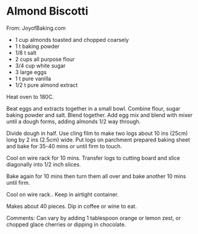 # Almond Biscotti
From: JoyofBaking.com

* 1 cup almonds toasted and chopped coarsely
* 1 t baking powder
* 1/8 t salt
* 2 cups all purpose flour
* 3/4 cup white sugar
* 3 large eggs
* 1 t pure vanilla
* 1/2 t pure almond extract

Heat oven to 180C.

Beat eggs and extracts together in a small bowl.
Combine flour, sugar baking powder and salt.  Blend together.  Add egg mix and blend with mixer until a dough forms, adding almonds 1/2 way through.

Divide dough in half. Use cling film to make two logs about 10 ins (25cm) long by 2 ins (2.5cm) wide.
Put logs on parchment prepared baking sheet and bake for 35-40 mins or until firm to touch.

Cool on wire rack for 10 mins.
Transfer logs to cutting board and slice diagonally into 1/2 inch slices.

Bake again for 10 mins then turn them all over and bake another 10 mins until firm.

Cool on wire rack.. Keep in airtight container.

Makes about 40 pieces.  Dip in coffee or wine to eat.

Comments: Can vary by adding 1 tablespoon orange or lemon zest, or chopped glace cherries or dipping in chocolate.

